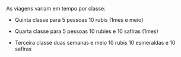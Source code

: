 As viagens variam em tempo por classe:

- Quinta classe para 5 pessoas 10 rubis (1mes e meio)

- Quarta classe para 5 pessoas 10 rubies e 10 safiras (1mes)

- Terceira classe duas semanas e meio 10 rubis 10 esmeraldas e 10 safiras

